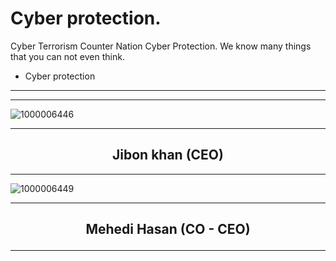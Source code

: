 # Cyber protection.
Cyber Terrorism Counter Nation Cyber Protection.
We know many things that you can not even think.
- Cyber protection

----------------------------------------
----------------------------------------

![1000006446](https://github.com/cp-info/Cp-info.github.io/assets/158504182/eff2aecf-39c0-422d-afa6-4c4d74acfae9)

----------------------------------------

<h2 align="center">Jibon khan (CEO)</h2>


  
----------------------------------------

![1000006449](https://github.com/cp-info/Cp-info.github.io/assets/158504182/0cd4130a-ea99-4e29-a90c-33a1693c5c14)

----------------------------------------

<h2 align="center">Mehedi Hasan (CO - CEO)
  
----------------------------------------


